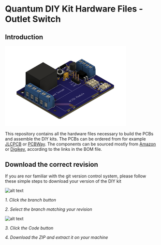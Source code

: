# Quantum DIY Kit Hardware Files - Outlet Switch
## Introduction

<img src="assembled.png" alt="alt text" width="400"/>

This repository contains all the hardware files necessary to build the PCBs and assemble the DIY kits. The PCBs can be ordered from for example [JLCPCB](https://jlcpcb.com/) or [PCBWay](https://www.pcbway.com/). The components can be sourced mostly from [Amazon](https://amazon.com/) or [Digikey](https://digikey.com/), according to the links in the BOM file.

## Download the correct revision

If you are nor familiar with the git version control system, please follow these simple steps to download your version of the DIY kit

![alt text](README-asset-1.png)

<em>1. Click the branch button</em>

<em>2. Select the branch matching your revision</em>

![alt text](README-asset-2.png)

<em>3. Click the Code button</em>

<em>4. Download the ZIP and extract it on your machine</em>
